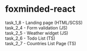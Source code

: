 # foxminded-react
task_1_8 - Landing page (HTML/SCSS) <br>
task_2_4 - Form validation (JS) <br>
task_2_5 - Weather widget (JS) <br>
task_2_6 - Todo List (TS) <br>
task_2_7 - Countries List Page (TS) <br>
